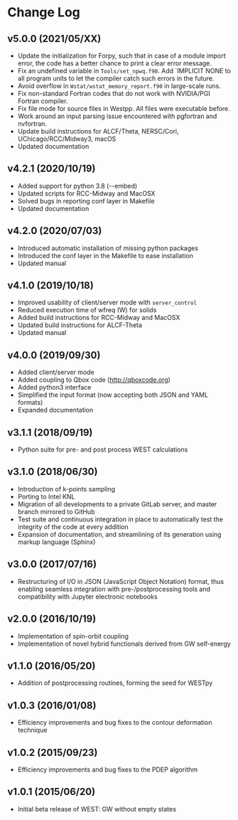 Change Log
==========

v5.0.0 (2021/05/XX)
-------------------

- Update the initialization for Forpy, such that in case of a module import error, the code has a better chance to print a clear error message.
- Fix an undefined variable in `Tools/set_npwq.f90`. Add `IMPLICIT NONE to all program units to let the compiler catch such errors in the future.
- Avoid overflow in `Wstat/wstat_memory_report.f90` in large-scale runs.
- Fix non-standard Fortran codes that do not work with NVIDIA/PGI Fortran compiler.
- Fix file mode for source files in Westpp. All files were executable before.
- Work around an input parsing issue encountered with pgfortran and nvfortran.
- Update build instructions for ALCF/Theta, NERSC/Cori, UChicago/RCC/Midway3, macOS 
- Updated documentation

v4.2.1 (2020/10/19)
-------------------

- Added support for python 3.8 (--embed)
- Updated scripts for RCC-Midway and MacOSX
- Solved bugs in reporting conf layer in Makefile
- Updated documentation

v4.2.0 (2020/07/03)
-------------------

- Introduced automatic installation of missing python packages
- Introduced the conf layer in the Makefile to ease installation 
- Updated manual

v4.1.0 (2019/10/18)
-------------------

- Improved usability of client/server mode with `server_control`
- Reduced execution time of wfreq (W) for solids
- Added build instructions for RCC-Midway and MacOSX
- Updated build instructions for ALCF-Theta
- Updated manual

v4.0.0 (2019/09/30)
-------------------

- Added client/server mode
- Added coupling to Qbox code (http://qboxcode.org)
- Added python3 interface
- Simplified the input format (now accepting both JSON and YAML formats)
- Expanded documentation

v3.1.1 (2018/09/19)
-------------------

- Python suite for pre- and post process WEST calculations

v3.1.0 (2018/06/30)
-------------------

- Introduction of k-points sampling
- Porting to Intel KNL
- Migration of all developments to a private GitLab server, and master branch mirrored to GitHub
- Test suite and continuous integration in place to automatically test the integrity of the code at every addition
- Expansion of documentation, and streamlining of its generation using markup language (Sphinx)


v3.0.0 (2017/07/16)
-------------------

- Restructuring of I/O in JSON (JavaScript Object Notation) format, thus enabling seamless integration with pre-/postprocessing tools and compatibility with Jupyter electronic notebooks

v2.0.0 (2016/10/19)
-------------------

- Implementation of spin-orbit coupling
- Implementation of novel hybrid functionals derived from GW self-energy

v1.1.0 (2016/05/20)
-------------------

- Addition of postprocessing routines, forming the seed for WESTpy

v1.0.3 (2016/01/08)
-------------------

- Efficiency improvements and bug fixes to the contour deformation technique

v1.0.2 (2015/09/23)
-------------------

- Efficiency improvements and bug fixes to the PDEP algorithm

v1.0.1 (2015/06/20)
-------------------

- Initial beta release of WEST: GW without empty states
